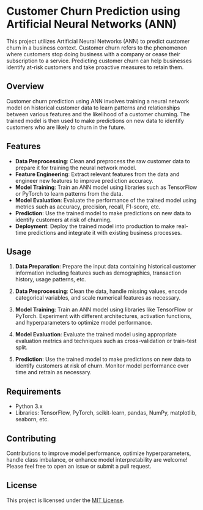# Customer Churn Prediction using Artificial Neural Networks (ANN)

This project utilizes Artificial Neural Networks (ANN) to predict customer churn in a business context. Customer churn refers to the phenomenon where customers stop doing business with a company or cease their subscription to a service. Predicting customer churn can help businesses identify at-risk customers and take proactive measures to retain them.

## Overview

Customer churn prediction using ANN involves training a neural network model on historical customer data to learn patterns and relationships between various features and the likelihood of a customer churning. The trained model is then used to make predictions on new data to identify customers who are likely to churn in the future.

## Features

- **Data Preprocessing**: Clean and preprocess the raw customer data to prepare it for training the neural network model.
- **Feature Engineering**: Extract relevant features from the data and engineer new features to improve prediction accuracy.
- **Model Training**: Train an ANN model using libraries such as TensorFlow or PyTorch to learn patterns from the data.
- **Model Evaluation**: Evaluate the performance of the trained model using metrics such as accuracy, precision, recall, F1-score, etc.
- **Prediction**: Use the trained model to make predictions on new data to identify customers at risk of churning.
- **Deployment**: Deploy the trained model into production to make real-time predictions and integrate it with existing business processes.

## Usage

1. **Data Preparation**: Prepare the input data containing historical customer information including features such as demographics, transaction history, usage patterns, etc.

2. **Data Preprocessing**: Clean the data, handle missing values, encode categorical variables, and scale numerical features as necessary.

3. **Model Training**: Train an ANN model using libraries like TensorFlow or PyTorch. Experiment with different architectures, activation functions, and hyperparameters to optimize model performance.

4. **Model Evaluation**: Evaluate the trained model using appropriate evaluation metrics and techniques such as cross-validation or train-test split.

5. **Prediction**: Use the trained model to make predictions on new data to identify customers at risk of churn. Monitor model performance over time and retrain as necessary.

## Requirements

- Python 3.x
- Libraries: TensorFlow, PyTorch, scikit-learn, pandas, NumPy, matplotlib, seaborn, etc.

## Contributing

Contributions to improve model performance, optimize hyperparameters, handle class imbalance, or enhance model interpretability are welcome! Please feel free to open an issue or submit a pull request.

## License

This project is licensed under the [MIT License](https://github.com/Apiljungthapa/Customer-churn/blob/main/LICENSE).
